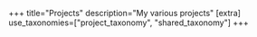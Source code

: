 +++
title="Projects"
description="My various projects"
[extra]
use_taxonomies=["project_taxonomy", "shared_taxonomy"]
+++